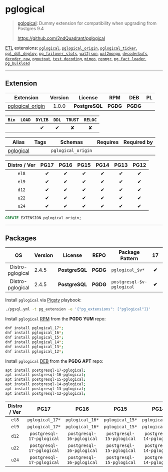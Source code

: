 # pglogical


> [pglogical](https://github.com/2ndQuadrant/pglogical): Dummy extension for compatibility when upgrading from Postgres 9.4
>
> https://github.com/2ndQuadrant/pglogical





[ETL](/etl) extensions: [`pglogical`](/pglogical), [`pglogical_origin`](/pglogical_origin), [`pglogical_ticker`](/pglogical_ticker), [`pgl_ddl_deploy`](/pgl_ddl_deploy), [`pg_failover_slots`](/pg_failover_slots), [`wal2json`](/wal2json), [`wal2mongo`](/wal2mongo), [`decoderbufs`](/decoderbufs), [`decoder_raw`](/decoder_raw), [`pgoutput`](/pgoutput), [`test_decoding`](/test_decoding), [`mimeo`](/mimeo), [`repmgr`](/repmgr), [`pg_fact_loader`](/pg_fact_loader), [`pg_bulkload`](/pg_bulkload)


-------
## Extension


| Extension | Version | License | RPM | DEB | PL |
|-----------|:-------:|:-------:|:---:|:---:|:--:|
| [pglogical_origin](https://github.com/2ndQuadrant/pglogical) | 1.0.0 | **<span class="tcblue">PostgreSQL</span>** | **<span class="tccyan">PGDG</span>** | **<span class="tccyan">PGDG</span>** |  |



| `Bin` | `LOAD` | `DYLIB` | `DDL` | `TRUST` | `RELOC` |
|:-----:|:------:|:-------:|:-----:|:-------:|:-------:|
|  |  | <span class="tcblue">✔</span> | <span class="tcblue">✔</span> | <span class="tcwarn">✘</span> | <span class="tcwarn">✘</span> |



| Alias | Tags | Schemas | Requires | Required by |
|-------|------|---------|----------|-------------|
| [pglogical](/pglogical_origin) |  | `pglogical_origin` |  |  |



| Distro / Ver | PG17 | PG16 | PG15 | PG14 | PG13 | PG12 |
|:------------:|:----:|:----:|:----:|:----:|:----:|:----:|
| `el8` | <span class="tcblue">✔</span> | <span class="tcblue">✔</span> | <span class="tcblue">✔</span> | <span class="tcblue">✔</span> | <span class="tcblue">✔</span> | <span class="tcblue">✔</span> |
| `el9` | <span class="tcblue">✔</span> | <span class="tcblue">✔</span> | <span class="tcblue">✔</span> | <span class="tcblue">✔</span> | <span class="tcblue">✔</span> | <span class="tcblue">✔</span> |
| `d12` | <span class="tcblue">✔</span> | <span class="tcblue">✔</span> | <span class="tcblue">✔</span> | <span class="tcblue">✔</span> | <span class="tcblue">✔</span> | <span class="tcblue">✔</span> |
| `u22` | <span class="tcblue">✔</span> | <span class="tcblue">✔</span> | <span class="tcblue">✔</span> | <span class="tcblue">✔</span> | <span class="tcblue">✔</span> | <span class="tcblue">✔</span> |
| `u24` | <span class="tcblue">✔</span> | <span class="tcblue">✔</span> | <span class="tcblue">✔</span> | <span class="tcblue">✔</span> | <span class="tcblue">✔</span> | <span class="tcblue">✔</span> |





```sql
CREATE EXTENSION pglogical_origin;
```

-----------


## Packages


| OS | Version | License | REPO | Package Pattern | 17 | 16 | 15 | 14 | 13 | 12 | Dependency |
|:--:|---------|:-------:|:----:|-----------------|:--:|:--:|:--:|:--:|:--:|:--:|------------|
| Distro-pglogical | 2.4.5 | **<span class="tcblue">PostgreSQL</span>** | **<span class="tccyan">PGDG</span>** | `pglogical_$v*` | **<span class="tccyan">✔</span>** | **<span class="tccyan">✔</span>** | **<span class="tccyan">✔</span>** | **<span class="tccyan">✔</span>** | **<span class="tccyan">✔</span>** | **<span class="tccyan">✔</span>** |  |
| Distro-pglogical | 2.4.5 | **<span class="tcblue">PostgreSQL</span>** | **<span class="tccyan">PGDG</span>** | `postgresql-$v-pglogical` | **<span class="tccyan">✔</span>** | **<span class="tccyan">✔</span>** | **<span class="tccyan">✔</span>** | **<span class="tccyan">✔</span>** | **<span class="tccyan">✔</span>** | **<span class="tccyan">✔</span>** |  |



Install `pglogical` via [Pigsty](https://pigsty.io/docs/pgext/usage/install/) playbook:

```bash
./pgsql.yml -t pg_extension -e '{"pg_extensions": ["pglogical"]}'
```


Install `pglogical` [RPM](/rpm) from the **<span class="tccyan">PGDG</span>** **YUM** repo:

```bash
dnf install pglogical_17*;
dnf install pglogical_16*;
dnf install pglogical_15*;
dnf install pglogical_14*;
dnf install pglogical_13*;
dnf install pglogical_12*;
```


Install `pglogical` [DEB](/deb) from the **<span class="tccyan">PGDG</span>** **APT** repo:

```bash
apt install postgresql-17-pglogical;
apt install postgresql-16-pglogical;
apt install postgresql-15-pglogical;
apt install postgresql-14-pglogical;
apt install postgresql-13-pglogical;
apt install postgresql-12-pglogical;
```




| Distro / Ver | PG17 | PG16 | PG15 | PG14 | PG13 | PG12 |
|:------------:|:----:|:----:|:----:|:----:|:----:|:----:|
| `el8` | `pglogical_17*` | `pglogical_16*` | `pglogical_15*` | `pglogical_14*` | `pglogical_13*` | `pglogical_12*` |
| `el9` | `pglogical_17*` | `pglogical_16*` | `pglogical_15*` | `pglogical_14*` | `pglogical_13*` | `pglogical_12*` |
| `d12` | `postgresql-17-pglogical` | `postgresql-16-pglogical` | `postgresql-15-pglogical` | `postgresql-14-pglogical` | `postgresql-13-pglogical` | `postgresql-12-pglogical` |
| `u22` | `postgresql-17-pglogical` | `postgresql-16-pglogical` | `postgresql-15-pglogical` | `postgresql-14-pglogical` | `postgresql-13-pglogical` | `postgresql-12-pglogical` |
| `u24` | `postgresql-17-pglogical` | `postgresql-16-pglogical` | `postgresql-15-pglogical` | `postgresql-14-pglogical` | `postgresql-13-pglogical` | `postgresql-12-pglogical` |






